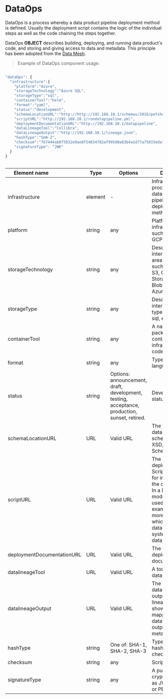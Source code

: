 # DataOps

DataOps is a process whereby a data product pipeline deployment method is defined. Usually the deployment script contains the logic of the individual steps as well as the code chaining the steps together.

DataOps **OBJECT** describes building, deploying, and running data product's code, and storing and giving access to data and metadata. This principle has been adopted from the [Data Mesh](https://towardsdatascience.com/what-is-a-data-mesh-and-how-not-to-mesh-it-up-210710bb41e0).

> Example of DataOps component usage:

```javascript
  
"dataOps": {
  "infrastructure":{
    "platform":"Azure",
    "storageTechnology":"Azure SQL",
    "storageType":"sql",
    "containerTool":"helm",
    "format":"yaml",
    "status":"development",
    "schemaLocationURL":"http://http://192.168.10.1/schemas/2016/petshopML-2.3/schema/petstore.xsd",
    "scriptURL":"http://192.168.10.1/rundatapipeline.yml",
    "deploymentDocumentationURL":"http://192.168.10.1/datapipeline",
    "dataLineageTool":"Collibra",
    "dataLineageOutput":"http://192.168.10.1/lineage.json",
    "hashType":"SHA-2",
    "checksum":"7b7444ab8f5832e9ae8f54834782af995d0a83b4a1d77a75833eda7e19b4c921",
    "signatureType": "JWK"
  }
}
  
```
| <div style="width:150px">Element name</div>   | Type  | Options  | Description  |
|---|---|---|---|
| infrastructure | element | - | Infrastructure is a process whereby a data product pipeline deployment method is defined. |
| platform | string | any | Platform infrastructure, such as AWS, GCP, Azure. |
| storageTechnology | string | any | Describes the internal storage area technology, such as Amazon S3, Google Cloud Storage, Azure Blob Storage, Azure SQL. |
| storageType | string | any | Describes the internal storage type, such as files, sql, events, MQTT. |
| containerTool | string | any | A name of the package manager, container or infrastructure as code tool. |
| format | string  | any |  Type of script language.|
| status | string  | Options: announcement, draft, development, testing, acceptance, production, sunset, retired. | Development status. |
| schemaLocationURL | URL  | Valid URL |  The URL of the data product schema, such as XSD, XML or JSON Schema. |
| scriptURL | URL | Valid URL  | 	The URL of the deployment script. Script can be used for implementing the data product. In a Data Mesh -model it can be used to define, for example, one or more outputs which take the data from source systems or other data products.|
| deploymentDocumentationURL | URL | Valid URL  | 	The URL of the deployment documentation. |
| datalineageTool | URL | Valid URL  | 	A tool to view the data lineage. |
| datalineageOutput | URL | Valid URL  | 	The URL of the data lineage output. Data lineage output shows the mapping of source data to target output on a metadata level |
| hashType| string | One of: SHA-1, SHA-2, SHA-3 | Type of secure hash algorithm for checksum. |
| checksum| string | any  | 	Script checksum. |
| signatureType| string | any  | A public-key cryptosystem,such as JWK, PKCS#12, or PEM. |
